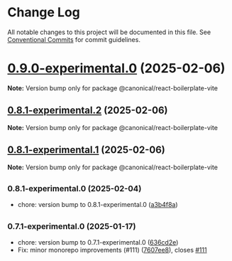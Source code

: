 # Change Log

All notable changes to this project will be documented in this file.
See [Conventional Commits](https://conventionalcommits.org) for commit guidelines.

# [0.9.0-experimental.0](https://github.com/jmuzina/ds25/compare/v0.8.1-experimental.2...v0.9.0-experimental.0) (2025-02-06)

**Note:** Version bump only for package @canonical/react-boilerplate-vite





## [0.8.1-experimental.2](https://github.com/jmuzina/ds25/compare/v0.8.1-experimental.1...v0.8.1-experimental.2) (2025-02-06)

**Note:** Version bump only for package @canonical/react-boilerplate-vite





## [0.8.1-experimental.1](https://github.com/jmuzina/ds25/compare/v0.8.1-experimental.0...v0.8.1-experimental.1) (2025-02-06)

**Note:** Version bump only for package @canonical/react-boilerplate-vite





## <small>0.8.1-experimental.0 (2025-02-04)</small>

* chore: version bump to 0.8.1-experimental.0 ([a3b4f8a](https://github.com/canonical/ds25/commit/a3b4f8a))



## <small>0.7.1-experimental.0 (2025-01-17)</small>

* chore: version bump to 0.7.1-experimental.0 ([636cd2e](https://github.com/canonical/ds25/commit/636cd2e))
* Fix: minor monorepo improvements (#111) ([7607ee8](https://github.com/canonical/ds25/commit/7607ee8)), closes [#111](https://github.com/canonical/ds25/issues/111)
